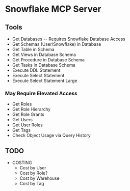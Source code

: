 # Snowflake MCP Server

## Tools

- Get Databases -- Requires Snowflake Database Access
- Get Schemas (User/Snowflake) in Database
- Get Table in Schema
- Get Views in Database Schema
- Get Procedure in Database Schema
- Get Tasks in Database Schema
- Execute DDL Statement
- Execute Select Statement
- Execute Select Statement Large

### May Require Elevated Access

- Get Roles
- Get Role Hierarchy
- Get Role Grants
- Get Users
- Get User Roles
- Get Tags
- Check Object Usage via Query History

## TODO

- COSTING
  - Cost by User
  - Cost by Role?
  - Cost by Warehouse
  - Cost by Tag
